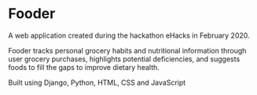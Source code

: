 # Fooder

A web application created during the hackathon eHacks in February 2020.

Fooder tracks personal grocery habits and nutritional information through user grocery purchases, highlights potential deficiencies, and suggests foods to fill the gaps to improve dietary health.

Built using Django, Python, HTML, CSS and JavaScript
